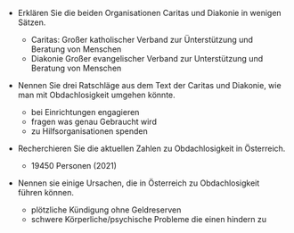 - Erklären Sie die beiden Organisationen Caritas und Diakonie in wenigen Sätzen.
	- Caritas:
		Großer katholischer Verband zur Ünterstützung und Beratung von Menschen
	- Diakonie
		Großer evangelischer Verband zur Unterstützung und Beratung von Menschen

- Nennen Sie drei Ratschläge aus dem Text der Caritas und Diakonie, wie man mit Obdachlosigkeit umgehen könnte.
	- bei Einrichtungen engagieren
	- fragen was genau Gebraucht wird
	- zu Hilfsorganisationen spenden

- Recherchieren Sie die aktuellen Zahlen zu Obdachlosigkeit in Österreich.
	- 19450 Personen (2021)

- Nennen sie einige Ursachen, die in Österreich zu Obdachlosigkeit führen können.
	- plötzliche Kündigung ohne Geldreserven
	- schwere Körperliche/psychische Probleme die einen hindern zu 